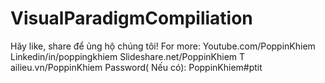 # VisualParadigmCompiliation
Hãy like, share để ủng hộ chúng tôi! 
For more: Youtube.com/PoppinKhiem 
Linkedin/in/poppingkhiem 
Slideshare.net/PoppinKhiem T
ailieu.vn/PoppinKhiem 
Password( Nếu có): PoppinKhiem#ptit 

